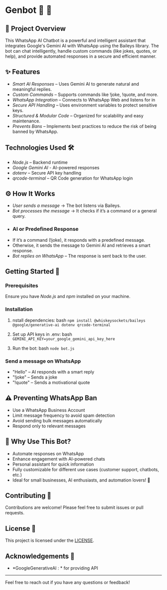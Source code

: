 # Genbot 🤖 📲

## 📌 Project Overview
This WhatsApp AI Chatbot is a powerful and intelligent assistant that integrates Google's Gemini AI with WhatsApp using the Baileys library. The bot can chat intelligently, handle custom commands (like jokes, quotes, or help), and provide automated responses in a secure and efficient manner.

## ✨ Features
- *Smart AI Responses* – Uses Gemini AI to generate natural and meaningful replies.
- *Custom Commands* – Supports commands like !joke, !quote, and more.
- *WhatsApp Integration* – Connects to WhatsApp Web and listens for in
- *Secure API Handling* – Uses environment variables to protect sensitive keys.
- *Structured & Modular Code* – Organized for scalability and easy maintenance.
-  *Prevents Bans* – Implements best practices to reduce the risk of being banned by WhatsApp.

## Technologies Used 🛠
- *Node.js* – Backend runtime
- *Google Gemini AI* -  AI-powered responses
- *dotenv* – Secure API key handling
- *qrcode-terminal* – QR Code generation for WhatsApp login

## ⚙️ How It Works
- *User sends a message* → The bot listens via Baileys.
-  *Bot processes the message* → It checks if it’s a command or a general query.
-  ### AI or Predefined Response
-  If it’s a command (!joke), it responds with a predefined message.
-  Otherwise, it sends the message to Gemini AI and retrieves a smart response.
-   *Bot replies on WhatsApp* – The response is sent back to the user.

## Getting Started 🚀

### Prerequisites
Ensure you have *Node.js* and *npm* installed on your machine.

### Installation

1. nstall dependencies:
    bash
    `npm install @whiskeysockets/baileys @google/generative-ai dotenv qrcode-terminal`
    
2. Set up API keys in .env:
    bash
   ` GEMINI_API_KEY=your_google_gemini_api_key_here `
    
3.  Run the bot:
    bash
   ` node bot.js `
    
   
### Send a message on WhatsApp
- "Hello" – AI responds with a smart reply
- "!joke" – Sends a joke
- "!quote" – Sends a motivational quote

  
## ⚠️ Preventing WhatsApp Ban

- Use a WhatsApp Business Account
- Limit message frequency to avoid spam detection
-  Avoid sending bulk messages automatically
-  Respond only to relevant messages

## 📌 Why Use This Bot?
- Automate responses on WhatsApp
- Enhance engagement with AI-powered chats
- Personal assistant for quick information
- Fully customizable for different use cases (customer support, chatbots, etc.)
- Ideal for small businesses, AI enthusiasts, and automation lovers! 🚀



## Contributing 🤝
Contributions are welcome! Please feel free to submit issues or pull requests.

  ## License 📝
  This project is licensed under the [LICENSE](LICENSE).
  
  ## Acknowledgements 🙏
  - *GoogleGenerativeAI : * for providing API
  
  ---
  
  Feel free to reach out if you have any questions or feedback!
